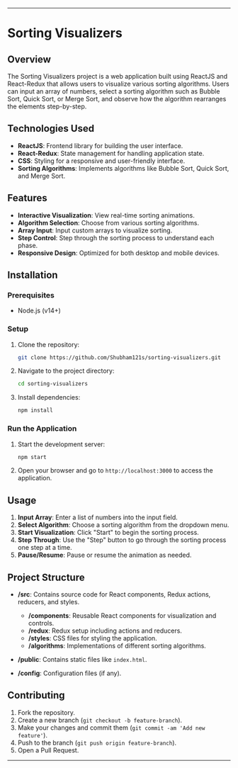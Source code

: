 

---

# Sorting Visualizers

## Overview
The Sorting Visualizers project is a web application built using ReactJS and React-Redux that allows users to visualize various sorting algorithms. Users can input an array of numbers, select a sorting algorithm such as Bubble Sort, Quick Sort, or Merge Sort, and observe how the algorithm rearranges the elements step-by-step.

## Technologies Used
- **ReactJS**: Frontend library for building the user interface.
- **React-Redux**: State management for handling application state.
- **CSS**: Styling for a responsive and user-friendly interface.
- **Sorting Algorithms**: Implements algorithms like Bubble Sort, Quick Sort, and Merge Sort.

## Features
- **Interactive Visualization**: View real-time sorting animations.
- **Algorithm Selection**: Choose from various sorting algorithms.
- **Array Input**: Input custom arrays to visualize sorting.
- **Step Control**: Step through the sorting process to understand each phase.
- **Responsive Design**: Optimized for both desktop and mobile devices.

## Installation

### Prerequisites
- Node.js (v14+)

### Setup
1. Clone the repository:
   ```bash
   git clone https://github.com/Shubham121s/sorting-visualizers.git
   ```
2. Navigate to the project directory:
   ```bash
   cd sorting-visualizers
   ```
3. Install dependencies:
   ```bash
   npm install
   ```

### Run the Application
1. Start the development server:
   ```bash
   npm start
   ```
2. Open your browser and go to `http://localhost:3000` to access the application.

## Usage
1. **Input Array**: Enter a list of numbers into the input field.
2. **Select Algorithm**: Choose a sorting algorithm from the dropdown menu.
3. **Start Visualization**: Click "Start" to begin the sorting process.
4. **Step Through**: Use the "Step" button to go through the sorting process one step at a time.
5. **Pause/Resume**: Pause or resume the animation as needed.

## Project Structure
- **/src**: Contains source code for React components, Redux actions, reducers, and styles.
  - **/components**: Reusable React components for visualization and controls.
  - **/redux**: Redux setup including actions and reducers.
  - **/styles**: CSS files for styling the application.
  - **/algorithms**: Implementations of different sorting algorithms.

- **/public**: Contains static files like `index.html`.
- **/config**: Configuration files (if any).

## Contributing
1. Fork the repository.
2. Create a new branch (`git checkout -b feature-branch`).
3. Make your changes and commit them (`git commit -am 'Add new feature'`).
4. Push to the branch (`git push origin feature-branch`).
5. Open a Pull Request.

---

